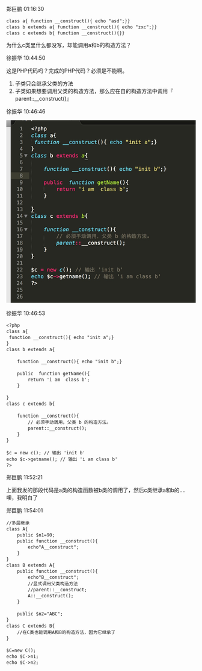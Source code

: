 郑巨鹏  01:16:30


    class a{ function __construct(){ echo "asd";}}
    class b extends a{ function __construct(){ echo "zxc";}}
    class c extends b{ function __construct(){}}


为什么c类里什么都没写，却能调用a和b的构造方法？


徐振华  10:44:50


这是PHP代码吗？完成的PHP代码？必须是不能啊。


1. 子类只会继承父类的方法
2. 子类如果想要调用父类的构造方法，那么应在自的构造方法中调用『 parent::__construct()』


徐振华  10:46:46


![php.class](attach/php.class.jpg?raw=true)

徐振华  10:46:53


    <?php
    class a{
     function __construct(){ echo "init a";}
    }
    class b extends a{ 

        function __construct(){ echo "init b";}

        public  function getName(){
            return 'i am  class b';
        }
        
    }
    class c extends b{

        function __construct(){
            // 必须手动调用，父类 b 的构造方法。
            parent::__construct();
        }
    }

    $c = new c(); // 输出 'init b'
    echo $c->getname(); // 输出 'i am class b'
    ?>


郑巨鹏  11:52:21


上面我发的那段代码是a类的构造函数被b类的调用了，然后c类继承a和b的....噢，我明白了


郑巨鹏  11:54:01


    //多层继承
    class A{
        public $n1=90;
        public function __construct(){
            echo"A__construct";
        }
    }
    class B extends A{
        public function __construct(){
            echo"B__construct";
            //显式调用父类构造方法
            //parent::__construct;
            A::__construct();
        }
        
        public $n2="ABC";
    }
    class C extends B{
        //在C类也能调用A和B的构造方法，因为它继承了
    }

    $C=new C();
    echo $C->n1;
    echo $C->n2;